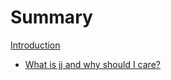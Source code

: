 # Summary

[Introduction](introduction.md)

- [What is jj and why should I care?](what-is-jj-and-why-should-i-care.md)
